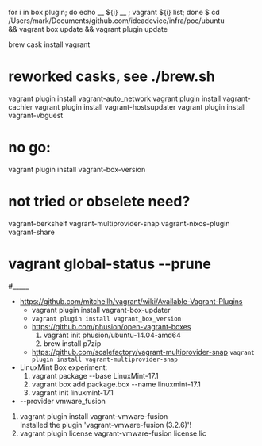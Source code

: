for i in box plugin; do echo __ ${i} __ ; vagrant ${i} list; done
$ cd /Users/mark/Documents/github.com/ideadevice/infra/poc/ubuntu \
  && vagrant box update && vagrant plugin update

brew cask install vagrant
# reworked casks, see ./brew.sh

vagrant plugin install vagrant-auto_network
vagrant plugin install vagrant-cachier
vagrant plugin install vagrant-hostsupdater
vagrant plugin install vagrant-vbguest

# no go:
vagrant plugin install vagrant-box-version

# not tried or obselete need?
vagrant-berkshelf
vagrant-multiprovider-snap
vagrant-nixos-plugin
vagrant-share

# vagrant global-status --prune

#_____

* https://github.com/mitchellh/vagrant/wiki/Available-Vagrant-Plugins  
  * vagrant plugin install vagrant-box-updater
  *  `vagrant plugin install vagrant_box_version`
  * https://github.com/phusion/open-vagrant-boxes
    1. vagrant init phusion/ubuntu-14.04-amd64
    2. brew install p7zip
  * https://github.com/scalefactory/vagrant-multiprovider-snap
      `vagrant plugin install vagrant-multiprovider-snap`
* LinuxMint Box experiment:  
  1. vagrant package --base LinuxMint-17.1  
  2. vagrant box add package.box --name linuxmint-17.1  
  3. vagrant init linuxmint-17.1
*  --provider vmware_fusion
  1. vagrant plugin install vagrant-vmware-fusion  
    Installed the plugin 'vagrant-vmware-fusion (3.2.6)'!
  2. vagrant plugin license vagrant-vmware-fusion license.lic
